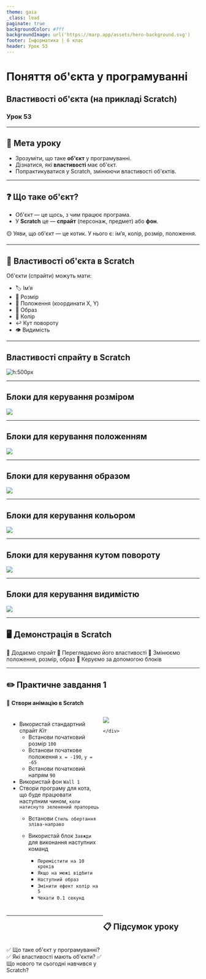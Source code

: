 ```yaml
---
theme: gaia
_class: lead
paginate: true
backgroundColor: #fff
backgroundImage: url('https://marp.app/assets/hero-background.svg')
footer: Інформатика | 6 клас
header: Урок 53
---
```


# Поняття об'єкта у програмуванні

## Властивості об'єкта (на прикладі Scratch)

### Урок 53

---

## 🎯 Мета уроку

- Зрозуміти, що таке **об'єкт** у програмуванні.
- Дізнатися, які **властивості** має об'єкт.
- Попрактикуватися у Scratch, змінюючи властивості об'єктів.

---

## ❓ Що таке об'єкт?

- Об'єкт — це щось, з чим працює програма.
- У **Scratch** це — **спрайт** (персонаж, предмет) або **фон**.

🟡 Уяви, що об'єкт — це котик. У нього є: ім’я, колір, розмір, положення.

---

## 🧩 Властивості об'єкта в Scratch

Об'єкти (спрайти) можуть мати:

- 🏷️ Ім’я
- 📏 Розмір
- 📍 Положення (координати X, Y)
- 👕 Образ
- 🎨 Колір
- ↩️ Кут повороту
- 👁️ Видимість

---

## Властивості спрайту в Scratch

![h:500px](./assets/53/sprite-properties-example.png)

---

## Блоки для керування розміром

![](./assets/53/size-control-blocks.png)

---

## Блоки для керування положенням

![](./assets/53/position-control-blocks.png)

---

## Блоки для керування образом

![](./assets/53/sprite-control-blocks.png)

---

## Блоки для керування кольором

![](./assets/53/colour-control-blocks.png)

---

## Блоки для керування кутом повороту

![](./assets/53/rotation-control-blocks.png)

---

## Блоки для керування видимістю

![](./assets/53/visibility-control-blocks.png)

---

## 🖥️ Демонстрація в Scratch

🔹 Додаємо спрайт
🔹 Переглядаємо його властивості
🔹 Змінюємо положення, розмір, образ
🔹 Керуємо за допомогою блоків

---

## ✏️ Практичне завдання 1

<style>
.grid-container {
  display: grid;
  grid-template-columns: 50% 50%;
  align-items: left;
}
.text {
  font-size: 14px; /* Adjust text size */
  padding: 10px;
}
image {
  max-width: 100%; /* Ensures the image scales within its space */
  height: auto;
  text-align: right;
  margin-top: 50px;
}
</style>

🎯 **Створи анімацію в Scratch**

<div class="grid-container">
    <div class="text">

- Використай стандартний спрайт *Кіт*
  - Встанови початковий розмір `100`
  - Встанови початкове положення `x = -190`, `y = -65`
  - Встанови початковий напрям `90`
- Використай фон `Wall 1`
- Створи програму для кота, що буде працювати наступним чином, `коли натиснуто зеленений прапорець`
  - Встанови `Стиль обертання зліва-направо`
  - Використай блок `Завжди` для виконання наступних команд
    - `Перемістити на 10 кроків`
    - `Якщо на межі відбити`
    - `Наступний образ`
    - `Змінити ефект колір на 5`
    - `Чекати 0.1 секунд`

    </div>
    <div class="image">

![](./assets/53/task-example.png)

    </div>
</div>

---

## 📋 Підсумок уроку

✅ Що таке об'єкт у програмуванні?
✅ Які властивості мають об'єкти?
✅ Що нового ти сьогодні навчився у Scratch?
